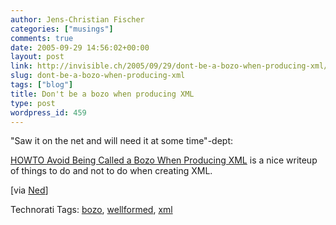 ```yaml
---
author: Jens-Christian Fischer
categories: ["musings"]
comments: true
date: 2005-09-29 14:56:02+00:00
layout: post
link: http://invisible.ch/2005/09/29/dont-be-a-bozo-when-producing-xml/
slug: dont-be-a-bozo-when-producing-xml
tags: ["blog"]
title: Don't be a bozo when producing XML
type: post
wordpress_id: 459
---
```



"Saw it on the net and will need it at some time"-dept:



[HOWTO Avoid Being Called a Bozo When Producing XML](http://hsivonen.iki.fi/producing-xml/) is a nice writeup of things to do and not to do when creating XML. 



[via [Ned](http://www.nedbatchelder.com/blog/200509.html#e20050927T222352)]





Technorati Tags: [bozo](http://technorati.com/tag/bozo), [wellformed](http://technorati.com/tag/wellformed), [xml](http://technorati.com/tag/xml)
